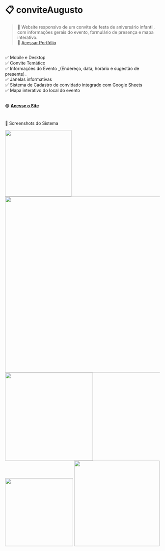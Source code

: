 # 📋 __conviteAugusto__
>📌 Website responsivo de um convite de festa de aniversário infantil, com informações gerais do evento, formulário de presença e mapa interativo.
><br>
>📌 <a href="https://github.com/FabioV37ga">Acessar Portfólio</a>
<br>
✅ Mobile e Desktop <br>
✅ Convite Temático <br>
✅ Informações do Evento _(Endereço, data, horário e sugestão de presente)_ <br>
✅ Janelas informativas <br>
✅ Sistema de Cadastro de convidado integrado com Google Sheets <br>
✅ Mapa interativo do local do evento <br><br>


🟢 <a href="https://fabioV37ga.github.io/conviteAugusto">__Acesse o Site__</a>
<br><br><br>
💾 Screenshots do Sistema
<div display=flex>
  <img src="https://github.com/user-attachments/assets/fc814104-f1f5-4ecb-8ff0-415fdea84273" width="216"></img>
  <img src="https://github.com/user-attachments/assets/cdbc5024-b0c0-456a-b72a-045603b64e07" width="573"></img>
  <img src="https://github.com/user-attachments/assets/d2d8de58-840f-476d-9d2f-28f70dc5b931" width="286"></img>
  <img src="https://github.com/user-attachments/assets/a4d29d53-1c5d-4efa-ace7-73a2e1698edb" width="221"></img>
  <img src="https://github.com/user-attachments/assets/b4900085-ba30-46fd-a293-73753c955f20" width="278"></img>
</div>
